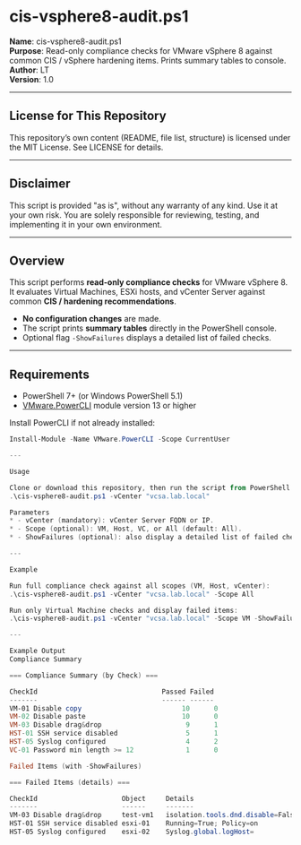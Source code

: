 # cis-vsphere8-audit.ps1

**Name**: cis-vsphere8-audit.ps1  
**Purpose**: Read-only compliance checks for VMware vSphere 8 against common CIS / vSphere hardening items. Prints summary tables to console.  
**Author**: LT  
**Version**: 1.0  

---

## License for This Repository
This repository’s own content (README, file list, structure) is licensed under the MIT License. See LICENSE for details.

---

## Disclaimer

This script is provided "as is", without any warranty of any kind. Use it at your own risk. You are solely responsible for reviewing, testing, and implementing it in your own environment.

---

## Overview

This script performs **read-only compliance checks** for VMware vSphere 8.  
It evaluates Virtual Machines, ESXi hosts, and vCenter Server against common **CIS / hardening recommendations**.  

- **No configuration changes** are made.  
- The script prints **summary tables** directly in the PowerShell console.  
- Optional flag `-ShowFailures` displays a detailed list of failed checks.  

---

## Requirements

- PowerShell 7+ (or Windows PowerShell 5.1)  
- [VMware.PowerCLI](https://developer.vmware.com/powercli) module version 13 or higher  

Install PowerCLI if not already installed:

```powershell
Install-Module -Name VMware.PowerCLI -Scope CurrentUser

---

Usage

Clone or download this repository, then run the script from PowerShell:
.\cis-vsphere8-audit.ps1 -vCenter "vcsa.lab.local"

Parameters
* - vCenter (mandatory): vCenter Server FQDN or IP.
* - Scope (optional): VM, Host, VC, or All (default: All).
* - ShowFailures (optional): also display a detailed list of failed checks.

---

Example

Run full compliance check against all scopes (VM, Host, vCenter):
.\cis-vsphere8-audit.ps1 -vCenter "vcsa.lab.local" -Scope All

Run only Virtual Machine checks and display failed items:
.\cis-vsphere8-audit.ps1 -vCenter "vcsa.lab.local" -Scope VM -ShowFailures

---

Example Output
Compliance Summary

=== Compliance Summary (by Check) ===

CheckId                               Passed Failed
-------                               ------ ------
VM-01 Disable copy                         10      0
VM-02 Disable paste                        10      0
VM-03 Disable drag&drop                     9      1
HST-01 SSH service disabled                 5      1
HST-05 Syslog configured                    4      2
VC-01 Password min length >= 12             1      0

Failed Items (with -ShowFailures)

=== Failed Items (details) ===

CheckId                     Object     Details
-------                     ------     -------
VM-03 Disable drag&drop     test-vm1   isolation.tools.dnd.disable=False
HST-01 SSH service disabled esxi-01    Running=True; Policy=on
HST-05 Syslog configured    esxi-02    Syslog.global.logHost=
